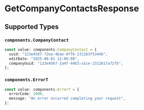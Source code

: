 # GetCompanyContactsResponse


## Supported Types

### `components.CompanyContact`

```typescript
const value: components.CompanyContact = {
  uuid: "123e4567-72ea-4bae-8ff6-231263f5344b",
  editDate: "2025-08-01 12:00:00",
  companyUuid: "123e4567-2a4f-44b3-a1ce-2312617a72fb",
};
```

### `components.ErrorT`

```typescript
const value: components.ErrorT = {
  errorCode: 1000,
  message: "An error occurred completing your request",
};
```

